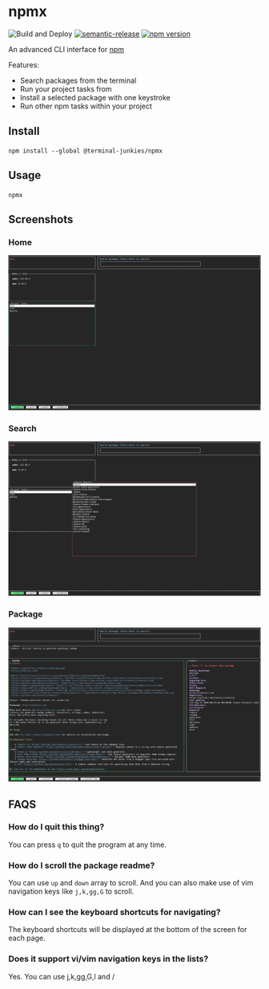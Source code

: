 # npmx

![Build and Deploy](https://github.com/terminal-junkies/npmx/workflows/Build%20and%20Deploy/badge.svg)
[![semantic-release](https://img.shields.io/badge/%20%20%F0%9F%93%A6%F0%9F%9A%80-semantic--release-e10079.svg)](https://github.com/semantic-release/semantic-release)
[![npm version](http://img.shields.io/npm/v/@terminal-junkies/npmx.svg?style=flat)](https://npmjs.org/package/@terminal-junkies/npmx "View this project on npm")

An advanced CLI interface for [npm](npmjs.com)

Features:
- Search packages from the terminal
- Run your project tasks from
- Install a selected package with one keystroke
- Run other npm tasks within your project


## Install

```
npm install --global @terminal-junkies/npmx
```

## Usage

```
npmx
```

## Screenshots

### Home
![home page](screenshots/home.png)

### Search
![search page](screenshots/search.png)

### Package
![package page](screenshots/package.png)

## FAQS

### How do I quit this thing?
You can press `q` to quit the program at any time.

### How do I scroll the package readme?
You can use `up` and `down` array to scroll. And you can also make use of vim navigation keys like `j,k,gg,G` to scroll.

### How can I see the keyboard shortcuts for navigating?
The keyboard shortcuts will be displayed at the bottom of the screen for each page.

### Does it support vi/vim navigation keys in the lists?
Yes. You can use j,k,gg,G,l and /
